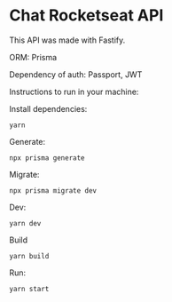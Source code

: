 # Chat Rocketseat API

This API was made with Fastify.

ORM: Prisma

Dependency of auth: Passport, JWT

Instructions to run in your machine:

Install dependencies:
```
yarn
```

Generate:
```
npx prisma generate
```

Migrate:
```
npx prisma migrate dev
```

Dev:
```
yarn dev
```

Build
```
yarn build
```

Run:
```
yarn start
```
